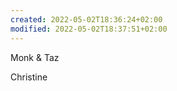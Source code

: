 ```yaml
---
created: 2022-05-02T18:36:24+02:00
modified: 2022-05-02T18:37:51+02:00
---
```


Monk & Taz

Christine
